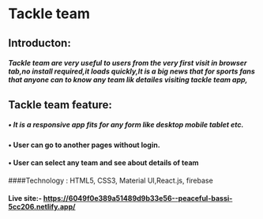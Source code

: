 
# Tackle team
## Introducton:
##### Tackle team are very useful to users from the very first visit in browser tab,no install required,it loads quickly,It is a big news that for sports fans that anyone can to know any team lik  detailes visiting tackle team app,

## Tackle team feature:
##### • It is a responsive app fits for any form like desktop mobile tablet etc.
#### • User can go to another pages without login.
#### • User can select any team and see about details of team
####Technology : HTML5, CSS3, Material UI,React.js, firebase

#### Live site:- https://6049f0e389a51489d9b33e56--peaceful-bassi-5cc206.netlify.app/
